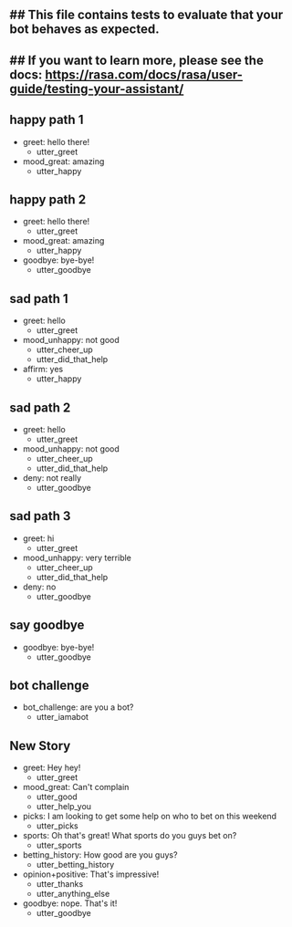 ## ## This file contains tests to evaluate that your bot behaves as expected.

## ## If you want to learn more, please see the docs: https://rasa.com/docs/rasa/user-guide/testing-your-assistant/

## happy path 1
* greet: hello there!
  - utter_greet
* mood_great: amazing
  - utter_happy

## happy path 2
* greet: hello there!
  - utter_greet
* mood_great: amazing
  - utter_happy
* goodbye: bye-bye!
  - utter_goodbye

## sad path 1
* greet: hello
  - utter_greet
* mood_unhappy: not good
  - utter_cheer_up
  - utter_did_that_help
* affirm: yes
  - utter_happy

## sad path 2
* greet: hello
  - utter_greet
* mood_unhappy: not good
  - utter_cheer_up
  - utter_did_that_help
* deny: not really
  - utter_goodbye

## sad path 3
* greet: hi
  - utter_greet
* mood_unhappy: very terrible
  - utter_cheer_up
  - utter_did_that_help
* deny: no
  - utter_goodbye

## say goodbye
* goodbye: bye-bye!
  - utter_goodbye

## bot challenge
* bot_challenge: are you a bot?
  - utter_iamabot

## New Story

* greet: Hey hey!
    - utter_greet
* mood_great: Can't complain
    - utter_good
    - utter_help_you
* picks: I am looking to get some help on who to bet on this weekend
    - utter_picks
* sports: Oh that's great! What sports do you guys bet on?
    - utter_sports
* betting_history: How good are you guys?
    - utter_betting_history
* opinion+positive: That's impressive!
    - utter_thanks
    - utter_anything_else
* goodbye: nope. That's it!
    - utter_goodbye
